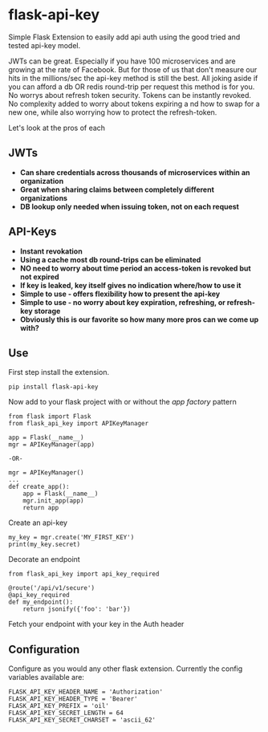 # flask-api-key

Simple Flask Extension to easily add api auth using the good tried and tested api-key model.  

JWTs can be great.  Especially if you have 100 microservices and are growing at the rate of Facebook.  But
for those of us that don't measure our hits in the millions/sec the api-key method is still the best.  All 
joking aside if you can afford a db OR redis round-trip per request this method is for you.  No worrys about 
refresh token security.  Tokens can be instantly revoked.  No complexity added to worry about tokens expiring a
nd how to swap for a new one, while also worrying how to protect the refresh-token.

Let's look at the pros of each

## JWTs ##

- **Can share credentials across thousands of microservices within an organization**
- **Great when sharing claims between completely different organizations**
- **DB lookup only needed when issuing token, not on each request**

## API-Keys ##

- **Instant revokation**
- **Using a cache most db round-trips can be eliminated**
- **NO need to worry about time period an access-token is revoked but not expired**
- **If key is leaked, key itself gives no indication where/how to use it**
- **Simple to use - offers flexibility how to present the api-key**
- **Simple to use - no worry about key expiration, refreshing, or refresh-key storage**
- **Obviously this is our favorite so how many more pros can we come up with?**

## Use ##

First step install the extension.
    
    pip install flask-api-key
    
Now add to your flask project with or without the *app factory* pattern

    from flask import Flask
    from flask_api_key import APIKeyManager
    
    app = Flask(__name__)
    mgr = APIKeyManager(app)
    
    -OR-
    
    mgr = APIKeyManager()
    ...
    def create_app():
        app = Flask(__name__)
        mgr.init_app(app)
        return app

Create an api-key

    my_key = mgr.create('MY_FIRST_KEY')
    print(my_key.secret)
    
Decorate an endpoint

    from flask_api_key import api_key_required
    
    @route('/api/v1/secure')
    @api_key_required
    def my_endpoint():
        return jsonify({'foo': 'bar'})
        
Fetch your endpoint with your key in the Auth header


## Configuration ##

Configure as you would any other flask extension.  Currently the config variables available are:

    FLASK_API_KEY_HEADER_NAME = 'Authorization'
    FLASK_API_KEY_HEADER_TYPE = 'Bearer'
    FLASK_API_KEY_PREFIX = 'oil'
    FLASK_API_KEY_SECRET_LENGTH = 64
    FLASK_API_KEY_SECRET_CHARSET = 'ascii_62'
